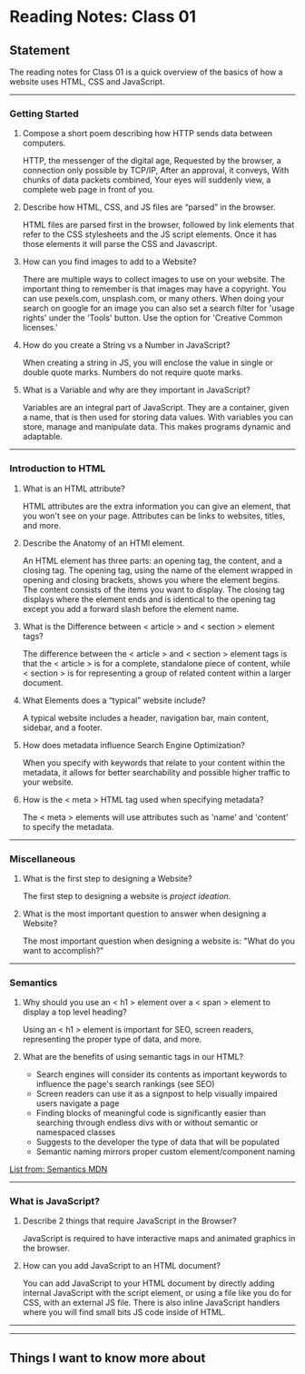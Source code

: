 # Reading Notes: Class 01

## Statement

The reading notes for Class 01 is a quick overview of the basics of how a website uses HTML, CSS and JavaScript.

---

### Getting Started

1. Compose a short poem describing how HTTP sends data between computers.

    HTTP, the messenger of the digital age,
    Requested by the browser,
    a connection only possible by TCP/IP,
    After an approval, it conveys,
    With chunks of data packets combined,
    Your eyes will suddenly view, a complete web page in front of you.

2. Describe how HTML, CSS, and JS files are “parsed” in the browser.

    HTML files are parsed first in the browser, followed by link elements that refer to the CSS stylesheets and the JS script elements. Once it has those elements it will parse the CSS and Javascript.

3. How can you find images to add to a Website?

    There are multiple ways to collect images to use on your website. The important thing to remember is that images may have a copyright. You can use pexels.com, unsplash.com, or many others. When doing your search on google for an image you can also set a search filter for 'usage rights' under the 'Tools' button. Use the option for 'Creative Common licenses.'

4. How do you create a String vs a Number in JavaScript?

    When creating a string in JS, you will enclose the value in single or double quote marks. Numbers do not require quote marks.

5. What is a Variable and why are they important in JavaScript?

    Variables are an integral part of JavaScript. They are a container, given a name, that is then used for storing data values. With variables you can store, manage and manipulate data. This makes programs dynamic and adaptable.

---

### Introduction to HTML

1. What is an HTML attribute?

    HTML attributes are the extra information you can give an element, that you won't see on your page. Attributes can be links to websites, titles, and more.

2. Describe the Anatomy of an HTMl element.

    An HTML element has three parts: an opening tag, the content, and a closing tag. The opening tag, using the name of the element wrapped in opening and closing brackets, shows you where the element begins. The content consists of the items you want to display. The closing tag displays where the element ends and is identical to the opening tag except you add a forward slash before the element name.

3. What is the Difference between < article > and < section > element tags?

    The difference between the < article > and < section > element tags is that the < article > is for a complete, standalone piece of content, while < section > is for representing a group of related content within a larger document.

4. What Elements does a “typical” website include?

    A typical website includes a header, navigation bar, main content, sidebar, and a footer.

5. How does metadata influence Search Engine Optimization?

    When you specify with keywords that relate to your content within the metadata, it allows for better searchability and possible higher traffic to your website.

6. How is the < meta > HTML tag used when specifying metadata?

    The < meta > elements will use attributes such as 'name' and 'content' to specify the metadata.

---

### Miscellaneous

1. What is the first step to designing a Website?

    The first step to designing a website is *project ideation*.

2. What is the most important question to answer when designing a Website?

    The most important question when designing a website is: "What do you want to accomplish?"

---

### Semantics

1. Why should you use an < h1 > element over a < span > element to display a top level heading?

    Using an < h1 > element is important for SEO, screen readers, representing the proper type of data, and more.

2. What are the benefits of using semantic tags in our HTML?

    - Search engines will consider its contents as important keywords to influence the page's search rankings (see SEO)
    - Screen readers can use it as a signpost to help visually impaired users navigate a page
    - Finding blocks of meaningful code is significantly easier than searching through endless divs with or without semantic or namespaced classes
    - Suggests to the developer the type of data that will be populated
    - Semantic naming mirrors proper custom element/component naming

[List from: Semantics MDN](https://developer.mozilla.org/en-US/docs/Glossary/Semantics)

---

### What is JavaScript?

1. Describe 2 things that require JavaScript in the Browser?

    JavaScript is required to have interactive maps and animated graphics in the browser.

2. How can you add JavaScript to an HTML document?

    You can add JavaScript to your HTML document by directly adding internal JavaScript with the script element, or using a file like you do for CSS, with an external JS file. There is also inline JavaScript handlers where you will find small bits JS code inside of HTML.

---
---

## Things I want to know more about

